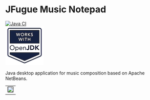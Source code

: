 # JFugue Music Notepad
[![Java CI](https://github.com/hdrhistogram/hdrhistogram/workflows/Java%20CI/badge.svg)](https://github.com/geertjanw/jmn/actions)
<br/>
[![Works with OpenJDK](https://github.com/geertjanw/jmn/blob/master/www/WorksWithOpenJDK1.png)](https://foojay.io)

Java desktop application for music composition based on Apache NetBeans.

<table><tr><td>
    <img style="border:1px solid black" src="/www/jmn.png" />
</td></tr></table>

